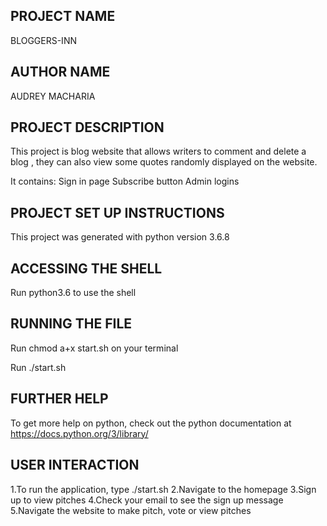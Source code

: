 ## PROJECT NAME
BLOGGERS-INN

## AUTHOR NAME
AUDREY MACHARIA

## PROJECT DESCRIPTION
This project is blog website that allows writers to comment and delete a blog , they can also view some quotes randomly displayed on the website.

It contains:
Sign in page
Subscribe button
Admin logins

## PROJECT SET UP INSTRUCTIONS
This project was generated with python version 3.6.8

## ACCESSING THE SHELL
Run python3.6 <name-of-file> to use the shell

## RUNNING THE FILE
Run chmod a+x start.sh on your terminal

Run ./start.sh

## FURTHER HELP
To get more help on python, check out the python documentation at https://docs.python.org/3/library/

## USER INTERACTION
1.To run the application, type ./start.sh
2.Navigate to the homepage
3.Sign up to view pitches
4.Check your email to see the sign up message
5.Navigate the website to make pitch, vote or view pitches
